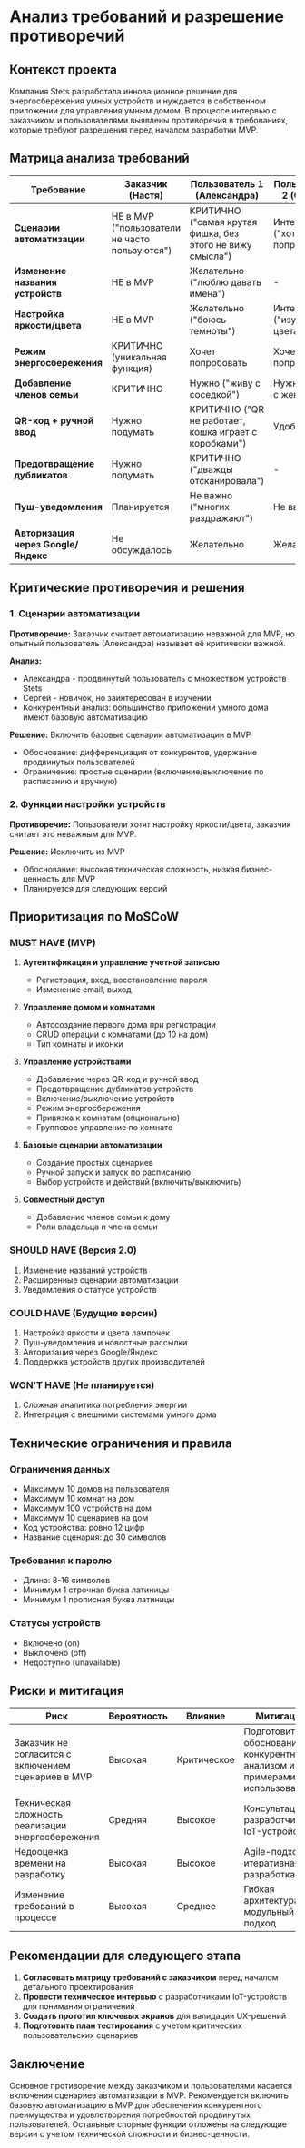 # Анализ требований и разрешение противоречий

## Контекст проекта

Компания Stets разработала инновационное решение для энергосбережения умных устройств и нуждается в собственном приложении для управления умным домом. В процессе интервью с заказчиком и пользователями выявлены противоречия в требованиях, которые требуют разрешения перед началом разработки MVP.

## Матрица анализа требований

| Требование | Заказчик (Настя) | Пользователь 1 (Александра) | Пользователь 2 (Сергей) | Бизнес-ценность | Техническая сложность | Приоритет MoSCoW | Решение |
|------------|------------------|----------------------------|-------------------------|-----------------|----------------------|------------------|---------|
| **Сценарии автоматизации** | НЕ в MVP ("пользователи не часто пользуются") | КРИТИЧНО ("самая крутая фишка, без этого не вижу смысла") | Интересно ("хотел бы попробовать") | Высокая (дифференциатор) | Средняя | **MUST** | **Включить в MVP** |
| **Изменение названия устройств** | НЕ в MVP | Желательно ("люблю давать имена") | - | Низкая | Низкая | SHOULD | Не в MVP |
| **Настройка яркости/цвета** | НЕ в MVP | Желательно ("боюсь темноты") | Интересно ("изучаю цвета") | Средняя | Высокая | COULD | Не в MVP |
| **Режим энергосбережения** | КРИТИЧНО (уникальная функция) | Хочет попробовать | Хочет попробовать | Очень высокая | Средняя | **MUST** | **Включить в MVP** |
| **Добавление членов семьи** | КРИТИЧНО | Нужно ("живу с соседкой") | Нужно ("живу с женой") | Высокая | Средняя | **MUST** | **Включить в MVP** |
| **QR-код + ручной ввод** | Нужно подумать | КРИТИЧНО ("QR не работает, кошка играет с коробками") | Удобно | Высокая | Низкая | **MUST** | **Включить в MVP** |
| **Предотвращение дубликатов** | Нужно подумать | КРИТИЧНО ("дважды отсканировала") | - | Высокая | Низкая | **MUST** | **Включить в MVP** |
| **Пуш-уведомления** | Планируется | Не важно ("многих раздражают") | Не важно | Средняя | Средняя | COULD | Не в MVP |
| **Авторизация через Google/Яндекс** | Не обсуждалось | Желательно | Желательно | Средняя | Высокая | COULD | Не в MVP |

## Критические противоречия и решения

### 1. Сценарии автоматизации

**Противоречие:** Заказчик считает автоматизацию неважной для MVP, но опытный пользователь (Александра) называет её критически важной.

**Анализ:**
- Александра - продвинутый пользователь с множеством устройств Stets
- Сергей - новичок, но заинтересован в изучении
- Конкурентный анализ: большинство приложений умного дома имеют базовую автоматизацию

**Решение:** Включить базовые сценарии автоматизации в MVP
- Обоснование: дифференциация от конкурентов, удержание продвинутых пользователей
- Ограничение: простые сценарии (включение/выключение по расписанию и вручную)

### 2. Функции настройки устройств

**Противоречие:** Пользователи хотят настройку яркости/цвета, заказчик считает это неважным для MVP.

**Решение:** Исключить из MVP
- Обоснование: высокая техническая сложность, низкая бизнес-ценность для MVP
- Планируется для следующих версий

## Приоритизация по MoSCoW

### MUST HAVE (MVP)
1. **Аутентификация и управление учетной записью**
   - Регистрация, вход, восстановление пароля
   - Изменение email, выход

2. **Управление домом и комнатами**
   - Автосоздание первого дома при регистрации
   - CRUD операции с комнатами (до 10 на дом)
   - Тип комнаты и иконки

3. **Управление устройствами**
   - Добавление через QR-код и ручной ввод
   - Предотвращение дубликатов устройств
   - Включение/выключение устройств
   - Режим энергосбережения
   - Привязка к комнатам (опционально)
   - Групповое управление по комнате

4. **Базовые сценарии автоматизации**
   - Создание простых сценариев
   - Ручной запуск и запуск по расписанию
   - Выбор устройств и действий (включить/выключить)

5. **Совместный доступ**
   - Добавление членов семьи к дому
   - Роли владельца и члена семьи

### SHOULD HAVE (Версия 2.0)
1. Изменение названий устройств
2. Расширенные сценарии автоматизации
3. Уведомления о статусе устройств

### COULD HAVE (Будущие версии)
1. Настройка яркости и цвета лампочек
2. Пуш-уведомления и новостные рассылки
3. Авторизация через Google/Яндекс
4. Поддержка устройств других производителей

### WON'T HAVE (Не планируется)
1. Сложная аналитика потребления энергии
2. Интеграция с внешними системами умного дома

## Технические ограничения и правила

### Ограничения данных
- Максимум 10 домов на пользователя
- Максимум 10 комнат на дом
- Максимум 100 устройств на дом
- Максимум 10 сценариев на дом
- Код устройства: ровно 12 цифр
- Название сценария: до 30 символов

### Требования к паролю
- Длина: 8-16 символов
- Минимум 1 строчная буква латиницы
- Минимум 1 прописная буква латиницы

### Статусы устройств
- Включено (on)
- Выключено (off)
- Недоступно (unavailable)

## Риски и митигация

| Риск | Вероятность | Влияние | Митигация |
|------|-------------|---------|-----------|
| Заказчик не согласится с включением сценариев в MVP | Высокая | Критическое | Подготовить обоснование с конкурентным анализом и примерами использования |
| Техническая сложность реализации энергосбережения | Средняя | Высокое | Консультация с разработчиками IoT-устройств |
| Недооценка времени на разработку | Высокая | Высокое | Agile-подход, итеративная разработка |
| Изменение требований в процессе | Высокая | Среднее | Гибкая архитектура, модульный подход |

## Рекомендации для следующего этапа

1. **Согласовать матрицу требований с заказчиком** перед началом детального проектирования
2. **Провести техническое интервью** с разработчиками IoT-устройств для понимания ограничений
3. **Создать прототип ключевых экранов** для валидации UX-решений
4. **Подготовить план тестирования** с учетом критических пользовательских сценариев

## Заключение

Основное противоречие между заказчиком и пользователями касается включения сценариев автоматизации в MVP. Рекомендуется включить базовую автоматизацию в MVP для обеспечения конкурентного преимущества и удовлетворения потребностей продвинутых пользователей. Остальные спорные функции отложены на следующие версии с учетом технической сложности и бизнес-ценности.
